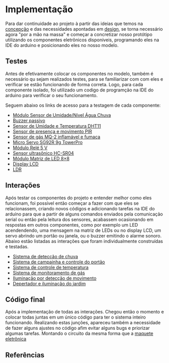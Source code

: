 # Implementação

Para dar continuidade ao projeto à partir das ideias que temos na [concepção](./concepcao.md) e das necessidades apontadas em [design](./design/design.md), se torna necessário agora "por a mão na massa" e começar a concretizar nosso protótipo utilizando os componentes eletrônicos disponíveis, programando eles na IDE do arduino e posicionando eles no nosso modelo.


## Testes

Antes de efetivamente colocar os componentes no modelo, também é necessário qu sejam realizados testes, para se familiarizar com com eles e verificar se estão funcionando de forma correta. Logo, para cada componente isolado, foi utilizado um codigo de programção na IDE do arduino para verificar o seu funcionamento.

Seguem abaixo os links de acesso para a testagem de cada componente:

- [Módulo Sensor de Umidade/Nível Água Chuva](testes/agua_sensor/agua_sensor.md)
- [Buzzer passivo](testes/buzzer/buzzer.md)
- [Sensor de Umidade e Temperatura DHT11](testes/dht11/dht11.md)
- [Sensor de presença e movimento PIR](testes/pir/pir.md)
- [Sensor de gás MQ-2 inflamável e fumaça](testes/mq2/mq2.md)
- [Micro Servo SG92R 9g TowerPro](testes/servo/servo.md)
- [Módulo Relé 5 V](testes/rele/rele.md)
- [Sensor ultrasônico HC-SR04](testes/hcsr04/hcsr04.md)
- [Módulo Matriz de LED 8×8](testes/matriz_led/matriz_led.md)
- [Display LCD](testes/display_lcd/display_lcd.md)
- [LDR](testes/ldr/ldr.md)

## Interações

Após testar os componentes do projeto e entender melhor como eles funcionam, foi possível então começar a fazer com que eles se relacionassem, criando novos códigos e adicionando tarefas na IDE do arduíno para que a partir de alguns comandos enviados pela comunicação serial ou então pela leitura dos sensores, acabassem ocasionando em respostas em outros componentes, como por exemplo um LED acendendendo, uma mensagem na matriz de LEDs ou no display LCD, um servo abrindo um portão ou janela, ou o buzzer emitindo o alarme sonoro. Abaixo estão listadas as interações que foram individualmente construídas e testadas.

- [Sistema de detecção de chuva](interacoes/chuva/chuva.md)
- [Sistema de campainha e controle do portão](interacoes/controle_portao/controle_portao.md)
- [Sistema de controle de temperatura](interacoes/temperatura/temperatura.md)
- [Sistema de monitoramento de gás](interacoes/gas/gas.md)
- [Iluminação por detecção de movimento](interacoes/luz/luz.md)
- [Depertador e iluminação do jardim](interacoes/sensor_luz/sensor_luz.md)
 
 
 ## Código final
 Após a implementação de todas as interações. Chegou então o momento e colocar todas juntas em um único código para ter o sistema inteiro funcionando. Realizando estas junções, apareceu também a necessidade de fazer alguns ajustes no código afim evitar alguns bugs e priorizar algumas tarefas. Montando o circuito da mesma forma que a [maquete eletrônica](./design/mqt_eletronica.png)
 
 
## Referências
